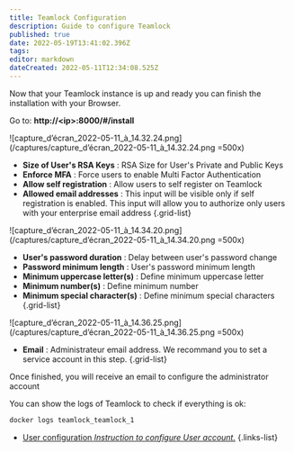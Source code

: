 ```yaml
---
title: Teamlock Configuration
description: Guide to configure Teamlock
published: true
date: 2022-05-19T13:41:02.396Z
tags: 
editor: markdown
dateCreated: 2022-05-11T12:34:08.525Z
---
```


Now that your Teamlock instance is up and ready you can finish the installation with your Browser.

Go to: **http://\<ip\>:8000/#/install**

![capture_d’écran_2022-05-11_à_14.32.24.png](/captures/capture_d’écran_2022-05-11_à_14.32.24.png =500x)

- **Size of User's RSA Keys** : RSA Size for User's Private and Public Keys
- **Enforce MFA** : Force users to enable Multi Factor Authentication
- **Allow self registration** : Allow users to self register on Teamlock
- **Allowed email addresses** : This input will be visible only if self registration is enabled. This input will allow you to authorize only users with your enterprise email address
{.grid-list}

![capture_d’écran_2022-05-11_à_14.34.20.png](/captures/capture_d’écran_2022-05-11_à_14.34.20.png =500x)

- **User's password duration** : Delay between user's password change
- **Password minimum length** : User's password minimum length
- **Minimum uppercase letter(s)** : Define minimum uppercase letter
- **Minimum number(s)** : Define minimum number
- **Minimum special character(s)** : Define minimum special characters
{.grid-list}

![capture_d’écran_2022-05-11_à_14.36.25.png](/captures/capture_d’écran_2022-05-11_à_14.36.25.png =500x)

- **Email** : Administrateur email address. We recommand you to set a service account in this step.
{.grid-list}

Once finished, you will receive an email to configure the administrator account

You can show the logs of Teamlock to check if everything is ok:

```bash
docker logs teamlock_teamlock_1
```

- [User configuration *Instruction to configure User account.*](/usage/user/configuration)
{.links-list}